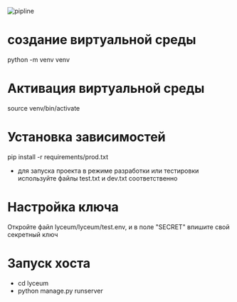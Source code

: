 ![pipline](https://gitlab.example.com/git@gitlab.crja72.ru/157809-gergyalt-47231.git/badges/main/pipeline.svg)
# создание виртуальной среды
python -m venv venv

# Активация виртуальной среды
source venv/bin/activate

# Установка зависимостей
pip install -r requirements/prod.txt

- для запуска проекта в режиме разработки или тестировки используйте файлы test.txt и dev.txt соответственно 

# Настройка ключа
Откройте файл lyceum/lyceum/test.env, и в поле "SECRET" впишите свой секретный ключ

# Запуск хоста
- cd lyceum
- python manage.py runserver
